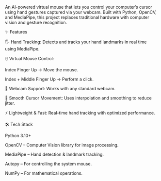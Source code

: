 An AI-powered virtual mouse that lets you control your computer’s cursor using hand gestures captured via your webcam.
Built with Python, OpenCV, and MediaPipe, this project replaces traditional hardware with computer vision and gesture recognition.

✨ Features

🖐️ Hand Tracking: Detects and tracks your hand landmarks in real time using MediaPipe.

🖱️ Virtual Mouse Control:

Index Finger Up → Move the mouse.

Index + Middle Finger Up → Perform a click.

🎥 Webcam Support: Works with any standard webcam.

📏 Smooth Cursor Movement: Uses interpolation and smoothing to reduce jitter.

⚡ Lightweight & Fast: Real-time hand tracking with optimized performance.

🛠️ Tech Stack

Python 3.10+

OpenCV
 – Computer Vision library for image processing.

MediaPipe
 – Hand detection & landmark tracking.

Autopy
 – For controlling the system mouse.

NumPy – For mathematical operations.
